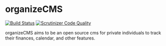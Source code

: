 organizeCMS
===========

[![Build Status](https://travis-ci.org/organizeCMS/organizeCMS.svg?branch=master)](https://travis-ci.org/organizeCMS/organizeCMS) [![Scrutinizer Code Quality](https://scrutinizer-ci.com/g/organizeCMS/organizeCMS/badges/quality-score.png?b=master)](https://scrutinizer-ci.com/g/organizeCMS/organizeCMS/?branch=master)

organizeCMS aims to be an open source cms for private individuals to track their finances, calendar, and other features.

